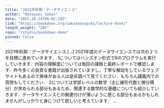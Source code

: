 ```yaml
---
title: "2021年秋期：データサイエンス"
author: "Masayuki Sakai"
date: "2021-10-24T08:02:29Z"
link: "https://bookdown.org/sakaimasayuki/lecture-book/"
length_weight: "20%"
repo: "rstudio/bookdown-demo"
pinned: false
---
```


2021年秋期：データサイエンス [...] 2021年度のデータサイエンスでは次の２つを目標に進めていきます． 1についてはハンズオン形式でRのプログラムを実行していきます．内容の理解度については毎回の課題と最終レポートで確認します．昨今多くの良質な書籍が出版されていますし，丁寧な解説をしているウェブサイトもあるので興味がある人は是非調べて見てください．もちろん講義内での質問もしてください． 2については学部レベルの数学（主に線形代数と微分積分）が求められる部分もあるため、関連する数学的な基礎についても紹介していきます．データサイエンスとの関連付けが薄いように感じる部分もあるかもしれませんがしっかりと身につけて欲しいと考えています． ...
